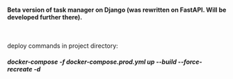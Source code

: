<h4> Beta version of task manager on Django (was rewritten on FastAPI. Will be developed further there). </h4> <br>

deploy commands in project directory: <br>
<h5>
    docker-compose -f docker-compose.prod.yml up --build --force-recreate -d <br>
</h5>
